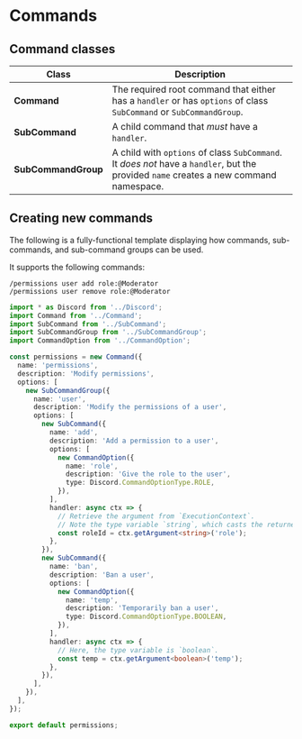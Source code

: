 # Commands

## Command classes

| Class               | Description                                                                                                                            |
| ------------------- | -------------------------------------------------------------------------------------------------------------------------------------- |
| **Command**         | The required root command that either has a `handler` or has `options` of class `SubCommand` or `SubCommandGroup`.                     |
| **SubCommand**      | A child command that _must_ have a `handler`.                                                                                          |
| **SubCommandGroup** | A child with `options` of class `SubCommand`. It _does not_ have a `handler`, but the provided `name` creates a new command namespace. |

## Creating new commands

The following is a fully-functional template displaying how commands, sub-commands, and sub-command groups can be used.

It supports the following commands:

```shell
/permissions user add role:@Moderator
/permissions user remove role:@Moderator
```

```typescript
import * as Discord from '../Discord';
import Command from '../Command';
import SubCommand from '../SubCommand';
import SubCommandGroup from '../SubCommandGroup';
import CommandOption from '../CommandOption';

const permissions = new Command({
  name: 'permissions',
  description: 'Modify permissions',
  options: [
    new SubCommandGroup({
      name: 'user',
      description: 'Modify the permissions of a user',
      options: [
        new SubCommand({
          name: 'add',
          description: 'Add a permission to a user',
          options: [
            new CommandOption({
              name: 'role',
              description: 'Give the role to the user',
              type: Discord.CommandOptionType.ROLE,
            }),
          ],
          handler: async ctx => {
            // Retrieve the argument from `ExecutionContext`.
            // Note the type variable `string`, which casts the returned value into a `string`.
            const roleId = ctx.getArgument<string>('role');
          },
        }),
        new SubCommand({
          name: 'ban',
          description: 'Ban a user',
          options: [
            new CommandOption({
              name: 'temp',
              description: 'Temporarily ban a user',
              type: Discord.CommandOptionType.BOOLEAN,
            }),
          ],
          handler: async ctx => {
            // Here, the type variable is `boolean`.
            const temp = ctx.getArgument<boolean>('temp');
          },
        }),
      ],
    }),
  ],
});

export default permissions;
```

